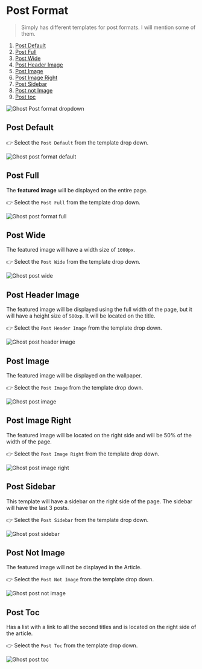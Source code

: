 # Post Format

> Simply has different templates for post formats. I will mention some of them.

1. [Post Default](#post-default)
2. [Post Full](#post-full)
3. [Post Wide](#post-wide)
4. [Post Header Image](#post-header-image)
5. [Post Image](#post-image)
6. [Post Image Right](#post-image-right)
7. [Post Sidebar](#post-sidebar)
8. [Post not Image](#post-not-image)
9. [Post toc](#post-toc)

![Ghost Post format dropdown](https://user-images.githubusercontent.com/10253167/104851634-40dd2080-58c4-11eb-8dc9-23912d907ddf.jpg)

## Post Default

👉 Select the `Post Default` from the template drop down.

![Ghost post format default](https://user-images.githubusercontent.com/10253167/104851022-623c0d80-58c0-11eb-95f1-7e9df5c96f61.jpg)

## Post Full

The **featured image** will be displayed on the entire page.

👉 Select the `Post Full` from the template drop down.

![Ghost post format full](https://user-images.githubusercontent.com/10253167/104851815-3d966480-58c5-11eb-97a1-dcee152271f7.jpg)

## Post Wide

The featured image will have a width size of `1000px`.

👉 Select the `Post Wide` from the template drop down.

![Ghost post wide](https://user-images.githubusercontent.com/10253167/104943421-bbb94080-5983-11eb-8614-5022f71134fc.jpg)

## Post Header Image

The featured image will be displayed using the full width of the page, but it will have a height size of `500xp`. It will be located on the title.

👉 Select the `Post Header Image` from the template drop down.

![Ghost post header image](https://user-images.githubusercontent.com/10253167/104941664-5bc19a80-5981-11eb-96d0-30c8c132fccd.jpg)

## Post Image

The featured image will be displayed on the wallpaper.

👉 Select the `Post Image` from the template drop down.

![Ghost post image](https://user-images.githubusercontent.com/10253167/104942057-ed310c80-5981-11eb-9222-a451fc9fd50b.jpg)

## Post Image Right

The featured image will be located on the right side and will be 50% of the width of the page.

👉 Select the `Post Image Right` from the template drop down.

![Ghost post  image right](https://user-images.githubusercontent.com/10253167/104942430-73e5e980-5982-11eb-8df9-b33e6aee8da9.jpg)

## Post Sidebar

This template will have a sidebar on the right side of the page. The sidebar will have the last 3 posts.

👉 Select the `Post Sidebar` from the template drop down.

![Ghost post sidebar](https://user-images.githubusercontent.com/10253167/104943199-60874e00-5983-11eb-85f5-e138bf4fc2eb.jpg)

## Post Not Image

The featured image will not be displayed in the Article.

👉 Select the `Post Not Image` from the template drop down.

![Ghost post  not image](https://user-images.githubusercontent.com/10253167/104942891-fb335d00-5982-11eb-8c6d-db55cdb091d0.jpg)

## Post Toc

Has a list with a link to all the second titles and is located on the right side of the article.

👉 Select the `Post Toc` from the template drop down.

![Ghost post toc](https://user-images.githubusercontent.com/10253167/161864121-87d6c7c9-39cf-4b8c-aae4-c17abc3beb40.jpg)
